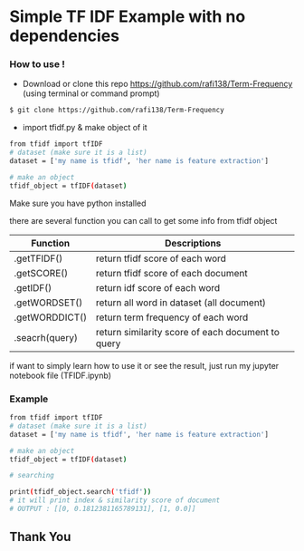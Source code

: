 # Simple TF IDF Example with no dependencies

### How to use !
  - Download or clone this repo https://github.com/rafi138/Term-Frequency (using terminal or command prompt)
```sh
$ git clone https://github.com/rafi138/Term-Frequency
```
  - import tfidf.py & make object of it
```sh
from tfidf import tfIDF
# dataset (make sure it is a list)
dataset = ['my name is tfidf', 'her name is feature extraction']

# make an object
tfidf_object = tfIDF(dataset)
```
Make sure you have python installed

there are several function you can call to get some info from tfidf object

| Function | Descriptions |
| ------ | ------ |
| .getTFIDF() | return tfidf score of each word |
| .getSCORE() | return tfidf score of each document |
| .getIDF() | return idf score of each word |
| .getWORDSET() | return all word in dataset (all document) |
| .getWORDDICT() | return term frequency of each word |
| .seacrh(query) | return similarity score of each document to query |

if want to simply learn how to use it or see the result, just run my jupyter notebook file (TFIDF.ipynb)

### Example

```sh
from tfidf import tfIDF
# dataset (make sure it is a list)
dataset = ['my name is tfidf', 'her name is feature extraction']

# make an object
tfidf_object = tfIDF(dataset)

# searching

print(tfidf_object.search('tfidf'))
# it will print index & similarity score of document
# OUTPUT : [[0, 0.1812381165789131], [1, 0.0]]
```

## Thank You

